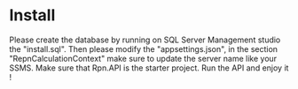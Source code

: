 # Install 
Please create the database by running on SQL Server Management studio the "install.sql". Then
please modify the "appsettings.json", in the section "RepnCalculationContext" make sure to update the server name like your SSMS.
Make sure that Rpn.API is the starter project.
Run the API and enjoy it !

